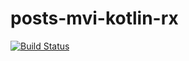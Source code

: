 # posts-mvi-kotlin-rx

[![Build Status](https://travis-ci.com/fernandocs/posts-mvi-kotlin-rx.svg?branch=master)](https://travis-ci.com/fernandocs/posts-mvi-kotlin-rx)
